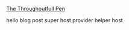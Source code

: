 [The Throughoutfull Pen][livesite] 

[livesite]:https://thethroughtfulpen.vercel.app

hello blog post
super host provider
helper host
